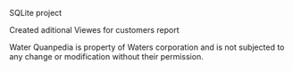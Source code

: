 SQLite project

Created aditional Viewes for customers report

Water Quanpedia is property of Waters corporation and is not subjected to any change or modification without their permission.
